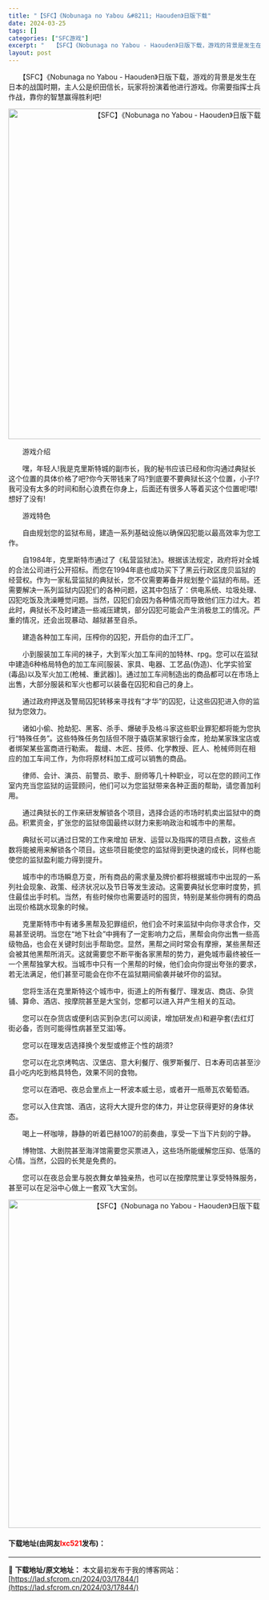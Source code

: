 ```yaml
---
title: "【SFC】《Nobunaga no Yabou &#8211; Haouden》日版下载"
date: 2024-03-25
tags: []
categories: ["SFC游戏"]
excerpt: "　　【SFC】《Nobunaga no Yabou - Haouden》日版下载，游戏的背景是发生在日本的战国时期，主人公是织田信长，玩家将扮演着他进行游戏。你需要指挥士兵作战，靠你的智慧赢得胜利吧! 　　游戏介绍 　　嘿，年轻人!我是克里斯特城的副市长，我的秘书应该已经和你沟通过典狱长这个位置的具&hellip;"
layout: post
---
```


 <p>　　【SFC】《Nobunaga no Yabou - Haouden》日版下载，游戏的背景是发生在日本的战国时期，主人公是织田信长，玩家将扮演着他进行游戏。你需要指挥士兵作战，靠你的智慧赢得胜利吧!</p> <p align="center"><img align="" border="0" src="https://lad.sfcrom.cn/wp-content/uploads/2024/03/20240325_6600c3e545d03.png" width="659" alt="【SFC】《Nobunaga no Yabou - Haouden》日版下载" /></p> <p>　　游戏介绍</p> <p>　　嘿，年轻人!我是克里斯特城的副市长，我的秘书应该已经和你沟通过典狱长这个位置的具体价格了吧?你今天带钱来了吗?到底要不要典狱长这个位置，小子!?我可没有太多的时间和耐心浪费在你身上，后面还有很多人等着买这个位置呢!喂!想好了没有!</p> <p>　　游戏特色</p> <p>　　自由规划您的监狱布局，建造一系列基础设施以确保囚犯能以最高效率为您工作。</p> <p>　　自1984年，克里斯特市通过了《私营监狱法》。根据该法规定，政府将对全城的合法公司进行公开招标。而您在1994年底也成功买下了黑云行政区庞贝监狱的经营权。作为一家私营监狱的典狱长，您不仅需要筹备并规划整个监狱的布局。还需要解决一系列监狱内囚犯们的各种问题，这其中包括了：供电系统、垃圾处理、囚犯吃饭及洗澡睡觉问题。当然，囚犯们会因为各种情况而导致他们压力过大。若此时，典狱长不及时建造一些减压建筑，部分囚犯可能会产生消极怠工的情况。严重的情况，还会出现暴动、越狱甚至自杀。</p> <p>　　建造各种加工车间，压榨你的囚犯，开启你的血汗工厂。</p> <p>　　小到服装加工车间的袜子，大到军火加工车间的加特林、rpg。您可以在监狱中建造6种格局特色的加工车间[服装、家具、电器、工艺品(伪造)、化学实验室(毒品)以及军火加工(枪械、重武器)]。通过加工车间制造出的商品都可以在市场上出售，大部分服装和军火也都可以装备在囚犯和自己的身上。</p> <p>　　通过政府押送及警局囚犯转移来寻找有&ldquo;才华&rdquo;的囚犯，让这些囚犯进入你的监狱为您效力。</p> <p>　　诸如小偷、抢劫犯、黑客、杀手、爆破手及格斗家这些职业罪犯都将能为您执行&ldquo;特殊任务&rdquo;。这些特殊任务包括但不限于撬窃某家银行金库，抢劫某家珠宝店或者绑架某些富商进行勒索。 裁缝、木匠、技师、化学教授、匠人、枪械师则在相应的加工车间工作，为你将原材料加工成可以销售的商品。</p> <p>　　律师、会计、演员、前警员、歌手、厨师等几十种职业，可以在您的顾问工作室内充当您监狱的运营顾问，他们可以为您监狱带来各种正面的帮助，请您善加利用。</p> <p>　　通过典狱长的工作来研发解锁各个项目，选择合适的市场时机卖出监狱中的商品。积累资金，扩张您的监狱帝国最终以财力来影响政治和城市中的黑帮。</p> <p>　　典狱长可以通过日常的工作来增加 研发、运营以及指挥的项目点数，这些点数将能被用来解锁各个项目。这些项目能使您的监狱得到更快速的成长，同样也能使您的监狱盈利能力得到提升。</p> <p>　　城市中的市场瞬息万变，所有商品的需求量及牌价都将根据城市中出现的一系列社会现象、政策、经济状况以及节日等发生波动。这需要典狱长您审时度势，抓住最佳出手时机。当然，有些时候你也需要适时的囤货，特别是某些你拥有的商品出现价格跳水现象的时候。</p> <p>　　克里斯特市中有诸多黑帮及犯罪组织，他们会不时来监狱中向你寻求合作，交易甚至说明。当您在&ldquo;地下社会&rdquo;中拥有了一定影响力之后，黑帮会向你出售一些高级物品，也会在关键时刻出手帮助您。显然，黑帮之间时常会有摩擦，某些黑帮还会被其他黑帮所消灭。这就需要您不断平衡各家黑帮的势力，避免城市最终被任一一个黑帮独掌大权。当城市中只有一个黑帮的时候，他们会向你提出夸张的要求，若无法满足，他们甚至可能会在你不在监狱期间偷袭并破坏你的监狱。</p> <p>　　您将生活在克里斯特这个城市中，街道上的所有餐厅、理发店、商店、杂货铺、算命、酒店、按摩院甚至是大宝剑，您都可以进入并产生相关的互动。</p> <p>　　您可以在杂货店或便利店买到杂志(可以阅读，增加研发点)和避孕套(去红灯街必备，否则可能得性病甚至艾滋)等。</p> <p>　　您可以在理发店选择换个发型或修正个性的胡须?</p> <p>　　您可以在北京烤鸭店、汉堡店、意大利餐厅、俄罗斯餐厅、日本寿司店甚至沙县小吃内吃到格具特色，效果不同的食物。</p> <p>　　您可以在酒吧、夜总会里点上一杯波本威士忌，或者开一瓶蒂瓦农葡萄酒。</p> <p>　　您可以入住宾馆、酒店，这将大大提升您的体力，并让您获得更好的身体状态。</p> <p>　　喝上一杯咖啡，静静的听着巴赫1007的前奏曲，享受一下当下片刻的宁静。</p> <p>　　博物馆、大剧院甚至海洋馆需要您买票进入，这些场所能缓解您压抑、低落的心情。当然，公园的长凳是免费的。</p> <p>　　您可以在夜总会里与脱衣舞女单独亲热，也可以在按摩院里让享受特殊服务，甚至可以在足浴中心做上一套双飞大宝剑。</p> <p align="center"><img align="" border="0" src="https://lad.sfcrom.cn/wp-content/uploads/2024/03/20240325_6600c3e659e22.png" width="655" alt="【SFC】《Nobunaga no Yabou - Haouden》日版下载" /></p> <p><h4>下载地址(由网友<font color="red">lxc521</font>发布)：</h4></p> 

---
📖 **下载地址/原文地址：** 本文最初发布于我的博客网站：[https://lad.sfcrom.cn/2024/03/17844/](https://lad.sfcrom.cn/2024/03/17844/)

